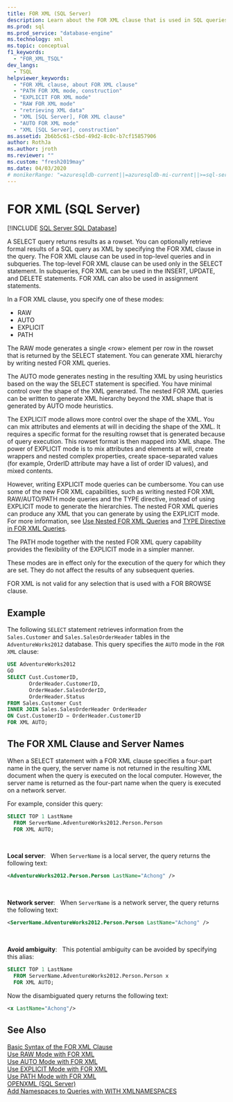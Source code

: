 ```yaml
---
title: FOR XML (SQL Server)
description: Learn about the FOR XML clause that is used in SQL queries to retrieve results as XML.
ms.prod: sql
ms.prod_service: "database-engine"
ms.technology: xml
ms.topic: conceptual
f1_keywords:
  - "FOR_XML_TSQL"
dev_langs:
  - TSQL
helpviewer_keywords: 
  - "FOR XML clause, about FOR XML clause"
  - "PATH FOR XML mode, construction"
  - "EXPLICIT FOR XML mode"
  - "RAW FOR XML mode"
  - "retrieving XML data"
  - "XML [SQL Server], FOR XML clause"
  - "AUTO FOR XML mode"
  - "XML [SQL Server], construction"
ms.assetid: 2b6b5c61-c5bd-49d2-8c0c-b7cf15857906
author: RothJa
ms.author: jroth
ms.reviewer: ""
ms.custom: "fresh2019may"
ms.date: 04/03/2020
# monikerRange: "=azuresqldb-current||=azuresqldb-mi-current||>=sql-server-2016||>=sql-server-linux-2017"
---
```

# FOR XML (SQL Server)

[!INCLUDE [SQL Server SQL Database](../../includes/applies-to-version/sql-asdb.md)]

A SELECT query returns results as a rowset. You can optionally retrieve formal results of a SQL query as XML by specifying the FOR XML clause in the query. The FOR XML clause can be used in top-level queries and in subqueries. The top-level FOR XML clause can be used only in the SELECT statement. In subqueries, FOR XML can be used in the INSERT, UPDATE, and DELETE statements. FOR XML can also be used in assignment statements.

In a FOR XML clause, you specify one of these modes:

- RAW
- AUTO
- EXPLICIT
- PATH

The RAW mode generates a single \<row> element per row in the rowset that is returned by the SELECT statement. You can generate XML hierarchy by writing nested FOR XML queries.

The AUTO mode generates nesting in the resulting XML by using heuristics based on the way the SELECT statement is specified. You have minimal control over the shape of the XML generated. The nested FOR XML queries can be written to generate XML hierarchy beyond the XML shape that is generated by AUTO mode heuristics.

The EXPLICIT mode allows more control over the shape of the XML. You can mix attributes and elements at will in deciding the shape of the XML. It requires a specific format for the resulting rowset that is generated because of query execution. This rowset format is then mapped into XML shape. The power of EXPLICIT mode is to mix attributes and elements at will, create wrappers and nested complex properties, create space-separated values (for example, OrderID attribute may have a list of order ID values), and mixed contents.

However, writing EXPLICIT mode queries can be cumbersome. You can use some of the new FOR XML capabilities, such as writing nested FOR XML RAW/AUTO/PATH mode queries and the TYPE directive, instead of using EXPLICIT mode to generate the hierarchies. The nested FOR XML queries can produce any XML that you can generate by using the EXPLICIT mode. For more information, see [Use Nested FOR XML Queries](../../relational-databases/xml/use-nested-for-xml-queries.md) and [TYPE Directive in FOR XML Queries](../../relational-databases/xml/type-directive-in-for-xml-queries.md).

The PATH mode together with the nested FOR XML query capability provides the flexibility of the EXPLICIT mode in a simpler manner.

These modes are in effect only for the execution of the query for which they are set. They do not affect the results of any subsequent queries.

FOR XML is not valid for any selection that is used with a FOR BROWSE clause.

## Example

The following `SELECT` statement retrieves information from the `Sales.Customer` and `Sales.SalesOrderHeader` tables in the `AdventureWorks2012` database. This query specifies the `AUTO` mode in the `FOR XML` clause:

```sql
USE AdventureWorks2012
GO
SELECT Cust.CustomerID,
       OrderHeader.CustomerID,
       OrderHeader.SalesOrderID,
       OrderHeader.Status
FROM Sales.Customer Cust 
INNER JOIN Sales.SalesOrderHeader OrderHeader
ON Cust.CustomerID = OrderHeader.CustomerID
FOR XML AUTO;
```

## The FOR XML Clause and Server Names

When a SELECT statement with a FOR XML clause specifies a four-part name in the query, the server name is not returned in the resulting XML document when the query is executed on the local computer. However, the server name is returned as the four-part name when the query is executed on a network server.

For example, consider this query:

```sql
SELECT TOP 1 LastName
  FROM ServerName.AdventureWorks2012.Person.Person
  FOR XML AUTO;
```

&nbsp;

**Local server**: &nbsp; When `ServerName` is a local server, the query returns the following text:

```xml
<AdventureWorks2012.Person.Person LastName="Achong" />  
```

&nbsp;

**Network server**: &nbsp; When `ServerName` is a network server, the query returns the following text:

```xml
<ServerName.AdventureWorks2012.Person.Person LastName="Achong" />
```

&nbsp;

**Avoid ambiguity**: &nbsp; This potential ambiguity can be avoided by specifying this alias:

```sql
SELECT TOP 1 LastName
  FROM ServerName.AdventureWorks2012.Person.Person x
  FOR XML AUTO;
```

Now the disambiguated query returns the following text:

```xml
<x LastName="Achong"/>
```

## See Also

[Basic Syntax of the FOR XML Clause](../../relational-databases/xml/basic-syntax-of-the-for-xml-clause.md)  
[Use RAW Mode with FOR XML](../../relational-databases/xml/use-raw-mode-with-for-xml.md)  
[Use AUTO Mode with FOR XML](../../relational-databases/xml/use-auto-mode-with-for-xml.md)  
[Use EXPLICIT Mode with FOR XML](../../relational-databases/xml/use-explicit-mode-with-for-xml.md)  
[Use PATH Mode with FOR XML](../../relational-databases/xml/use-path-mode-with-for-xml.md)  
[OPENXML &#40;SQL Server&#41;](../../relational-databases/xml/openxml-sql-server.md)  
[Add Namespaces to Queries with WITH XMLNAMESPACES](../../relational-databases/xml/add-namespaces-to-queries-with-with-xmlnamespaces.md)
